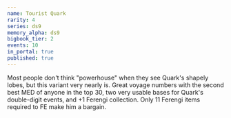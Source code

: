 ```yaml
---
name: Tourist Quark
rarity: 4
series: ds9
memory_alpha: ds9
bigbook_tier: 2
events: 10
in_portal: true
published: true
---
```


Most people don't think "powerhouse" when they see Quark's shapely lobes, but this variant very nearly is. Great voyage numbers with the second best MED of anyone in the top 30, two very usable bases for Quark's double-digit events, and +1 Ferengi collection. Only 11 Ferengi items required to FE make him a bargain.
